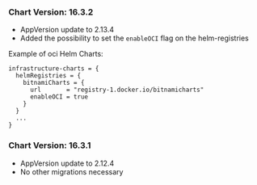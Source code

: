 ### Chart Version: 16.3.2
 - AppVersion update to 2.13.4
 - Added the possibility to set the `enableOCI` flag on the helm-registries
 
 Example of oci Helm Charts: 
```hcl
infrastructure-charts = {
  helmRegistries = {
    bitnamiCharts = {
      url       = "registry-1.docker.io/bitnamicharts"
      enableOCI = true
    }
  }
  ...
}
```


   

### Chart Version: 16.3.1
 - AppVersion update to 2.12.4
 - No other migrations necessary